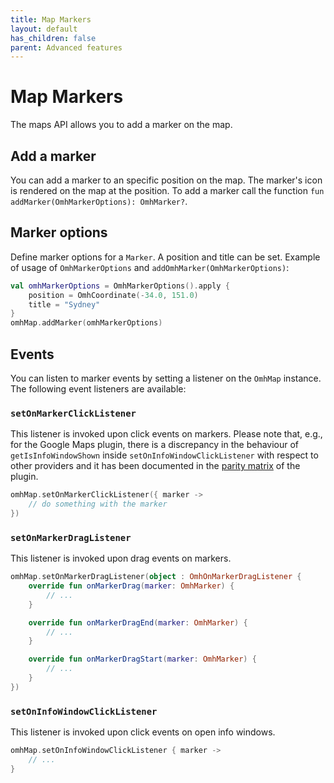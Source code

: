 ```yaml
---
title: Map Markers
layout: default
has_children: false
parent: Advanced features
---
```


# Map Markers

The maps API allows you to add a marker on the map.

## Add a marker

You can add a marker to an specific position on the map. The marker's icon is rendered on the map at the position.
To add a marker call the function `fun addMarker(OmhMarkerOptions): OmhMarker?`.

## Marker options

Define marker options for a `Marker`.
A position and title can be set.
Example of usage of `OmhMarkerOptions` and `addOmhMarker(OmhMarkerOptions)`:

```kotlin
val omhMarkerOptions = OmhMarkerOptions().apply {
    position = OmhCoordinate(-34.0, 151.0)
    title = "Sydney"
}
omhMap.addMarker(omhMarkerOptions)
```

## Events

You can listen to marker events by setting a listener on the `OmhMap` instance. The following event listeners are available:

### `setOnMarkerClickListener`

This listener is invoked upon click events on markers. Please note that, e.g., for the Google Maps plugin, there is a discrepancy in the behaviour of `getIsInfoWindowShown` inside `setOnInfoWindowClickListener` with respect to other providers and it has been documented in the [parity matrix](/packages/core/README.md) of the plugin.

```kotlin
omhMap.setOnMarkerClickListener({ marker ->
    // do something with the marker
})
```

### `setOnMarkerDragListener`

This listener is invoked upon drag events on markers.

```kotlin
omhMap.setOnMarkerDragListener(object : OmhOnMarkerDragListener {
    override fun onMarkerDrag(marker: OmhMarker) {
        // ...
    }

    override fun onMarkerDragEnd(marker: OmhMarker) {
        // ...
    }

    override fun onMarkerDragStart(marker: OmhMarker) {
        // ...
    }
})
```

### `setOnInfoWindowClickListener`

This listener is invoked upon click events on open info windows.

```kotlin
omhMap.setOnInfoWindowClickListener { marker ->
    // ...
}
```
